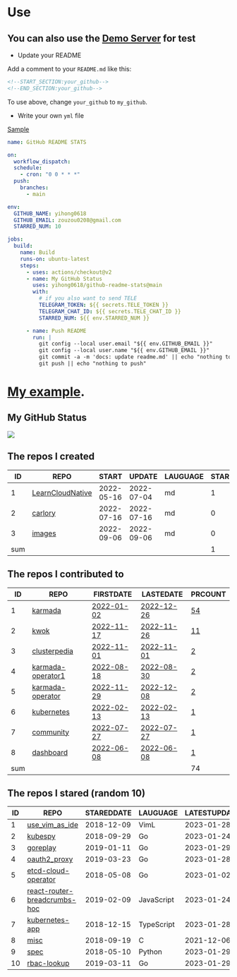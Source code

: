 # Use

## You can also use the [Demo Server](https://github.com/yihong0618/github-readme-stats-server) for test

- Update your README

Add a comment to your `README.md` like this:

```md
<!--START_SECTION:your_github-->
<!--END_SECTION:your_github-->
```
To use above, change `your_github` to `my_github`.

- Write your own `yml` file

[Sample](https://github.com/yihong0618/2021)

```yml
name: GitHub README STATS

on:
  workflow_dispatch:
  schedule:
    - cron: "0 0 * * *"
  push:
    branches:
      - main

env:
  GITHUB_NAME: yihong0618
  GITHUB_EMAIL: zouzou0208@gmail.com
  STARRED_NUM: 10

jobs:
  build:
    name: Build
    runs-on: ubuntu-latest
    steps:
      - uses: actions/checkout@v2
      - name: My GitHub Status
        uses: yihong0618/github-readme-stats@main
        with:
          # if you also want to send TELE
          TELEGRAM_TOKEN: ${{ secrets.TELE_TOKEN }}
          TELEGRAM_CHAT_ID: ${{ secrets.TELE_CHAT_ID }}
          STARRED_NUM: ${{ env.STARRED_NUM }}

      - name: Push README
        run: |
          git config --local user.email "${{ env.GITHUB_EMAIL }}"
          git config --local user.name "${{ env.GITHUB_EMAIL }}"
          git commit -a -m 'docs: update readme.md' || echo "nothing to commit"
          git push || echo "nothing to push"
```



# [My example](https://github.com/yihong0618/2021).

## My GitHub Status
<img align="middle" src="https://github-readme-stats-1.yihong0618.vercel.app/api?username=yihong0618&show_icons=true&&&hide_title=true" />

<!--START_SECTION:my_github-->
## The repos I created
| ID  |                              REPO                               |   START    |   UPDATE   | LAUGUAGE | STARS |
|-----|-----------------------------------------------------------------|------------|------------|----------|-------|
|   1 | [LearnCloudNative](https://github.com/carlory/LearnCloudNative) | 2022-05-16 | 2022-07-04 | md       |     1 |
|   2 | [carlory](https://github.com/carlory/carlory)                   | 2022-07-16 | 2022-07-16 | md       |     0 |
|   3 | [images](https://github.com/carlory/images)                     | 2022-09-06 | 2022-09-06 | md       |     0 |
| sum |                                                                 |            |            |          |     1 |

## The repos I contributed to
| ID  |                                REPO                                |                               FIRSTDATE                                |                               LASTEDATE                                |                                               PRCOUNT                                                |
|-----|--------------------------------------------------------------------|------------------------------------------------------------------------|------------------------------------------------------------------------|------------------------------------------------------------------------------------------------------|
|   1 | [karmada](https://github.com/karmada-io/karmada)                   | [2022-01-02](https://github.com/karmada-io/karmada/pull/1206)          | [2022-12-26](https://github.com/karmada-io/karmada/pull/2990)          | [54](https://github.com/karmada-io/karmada/pulls?q=created%3A2022+is%3Apr+author%3Acarlory)          |
|   2 | [kwok](https://github.com/kubernetes-sigs/kwok)                    | [2022-11-17](https://github.com/kubernetes-sigs/kwok/pull/71)          | [2022-11-26](https://github.com/kubernetes-sigs/kwok/pull/88)          | [11](https://github.com/kubernetes-sigs/kwok/pulls?q=created%3A2022+is%3Apr+author%3Acarlory)        |
|   3 | [clusterpedia](https://github.com/clusterpedia-io/clusterpedia)    | [2022-11-01](https://github.com/clusterpedia-io/clusterpedia/pull/439) | [2022-11-01](https://github.com/clusterpedia-io/clusterpedia/pull/439) | [2](https://github.com/clusterpedia-io/clusterpedia/pulls?q=created%3A2022+is%3Apr+author%3Acarlory) |
|   4 | [karmada-operator1](https://github.com/DaoCloud/karmada-operator1) | [2022-08-18](https://github.com/DaoCloud/karmada-operator1/pull/49)    | [2022-08-30](https://github.com/DaoCloud/karmada-operator1/pull/57)    | [2](https://github.com/DaoCloud/karmada-operator1/pulls?q=created%3A2022+is%3Apr+author%3Acarlory)   |
|   5 | [karmada-operator](https://github.com/karmada-io/karmada-operator) | [2022-11-29](https://github.com/karmada-io/karmada-operator/pull/5)    | [2022-12-08](https://github.com/karmada-io/karmada-operator/pull/9)    | [2](https://github.com/karmada-io/karmada-operator/pulls?q=created%3A2022+is%3Apr+author%3Acarlory)  |
|   6 | [kubernetes](https://github.com/kubernetes/kubernetes)             | [2022-02-13](https://github.com/kubernetes/kubernetes/pull/108092)     | [2022-02-13](https://github.com/kubernetes/kubernetes/pull/108092)     | [1](https://github.com/kubernetes/kubernetes/pulls?q=created%3A2022+is%3Apr+author%3Acarlory)        |
|   7 | [community](https://github.com/karmada-io/community)               | [2022-07-27](https://github.com/karmada-io/community/pull/9)           | [2022-07-27](https://github.com/karmada-io/community/pull/9)           | [1](https://github.com/karmada-io/community/pulls?q=created%3A2022+is%3Apr+author%3Acarlory)         |
|   8 | [dashboard](https://github.com/karmada-io/dashboard)               | [2022-06-08](https://github.com/karmada-io/dashboard/pull/19)          | [2022-06-08](https://github.com/karmada-io/dashboard/pull/19)          | [1](https://github.com/karmada-io/dashboard/pulls?q=created%3A2022+is%3Apr+author%3Acarlory)         |
| sum |                                                                    |                                                                        |                                                                        |                                                                                                   74 |

## The repos I stared (random 10)
| ID |                                          REPO                                          | STAREDDATE |  LAUGUAGE  | LATESTUPDATE |
|----|----------------------------------------------------------------------------------------|------------|------------|--------------|
|  1 | [use_vim_as_ide](https://github.com/yangyangwithgnu/use_vim_as_ide)                    | 2018-12-09 | VimL       | 2023-01-28   |
|  2 | [kubespy](https://github.com/pulumi/kubespy)                                           | 2018-09-29 | Go         | 2023-01-24   |
|  3 | [goreplay](https://github.com/buger/goreplay)                                          | 2019-01-11 | Go         | 2023-01-29   |
|  4 | [oauth2_proxy](https://github.com/bitly/oauth2_proxy)                                  | 2019-03-23 | Go         | 2023-01-28   |
|  5 | [etcd-cloud-operator](https://github.com/Quentin-M/etcd-cloud-operator)                | 2018-05-08 | Go         | 2023-01-02   |
|  6 | [react-router-breadcrumbs-hoc](https://github.com/icd2k3/react-router-breadcrumbs-hoc) | 2019-02-09 | JavaScript | 2023-01-24   |
|  7 | [kubernetes-app](https://github.com/grafana/kubernetes-app)                            | 2018-12-15 | TypeScript | 2023-01-28   |
|  8 | [misc](https://github.com/rhvgoyal/misc)                                               | 2018-09-19 | C          | 2021-12-06   |
|  9 | [spec](https://github.com/cloudevents/spec)                                            | 2018-05-10 | Python     | 2023-01-29   |
| 10 | [rbac-lookup](https://github.com/FairwindsOps/rbac-lookup)                             | 2019-03-11 | Go         | 2023-01-29   |

<!--END_SECTION:my_github-->
